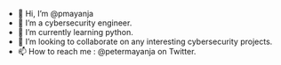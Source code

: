 - 👋 Hi, I’m @pmayanja
- 👀 I’m a cybersecurity engineer.
- 🌱 I’m currently learning python.
- 💞️ I’m looking to collaborate on any interesting cybersecurity projects.
- 📫 How to reach me : @petermayanja on Twitter.

<!---
pmayanja/pmayanja is a ✨ special ✨ repository because its `README.md` (this file) appears on your GitHub profile.
You can click the Preview link to take a look at your changes.
--->

